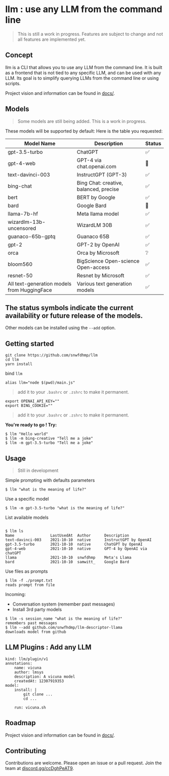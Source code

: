 # llm : use any LLM from the command line

> This is still a work in progress. Features are subject to change and not all features are implemented yet.

## Concept

llm is a CLI that allows you to use any LLM from the command line.
It is built as a frontend that is not tied to any specific LLM, and can be used with any LLM.
Its goal is to simplify querying LLMs from the command line or using scripts.

Project vision and information can be found in [docs/](docs/).

## Models

> Some models are still being added. This is a work in progress.

These models will be supported by default:
Here is the table you requested:

| Model Name                   | Description                                     | Status |
|------------------------------|-------------------------------------------------|--------|
| gpt-3.5-turbo                | ChatGPT                                         | ✅      |
| gpt-4-web                    | GPT-4 via chat.openai.com                       | 🔄      |
| text-davinci-003             | InstructGPT (GPT-3)                             | ✅      |
| bing-chat                    | Bing Chat: creative, balanced, precise          | ✅      |
| bert                         | BERT by Google                                  | ✅      |
| bard                         | Google Bard                                     | 🔄      |
| llama-7b-hf                  | Meta llama model                                | ✅      |
| wizardlm-13b-uncensored      | WizardLM 30B                                    | ✅      |
| guanaco-65b-gptq             | Guanaco 65B                                     | ✅      |
| gpt-2                        | GPT-2 by OpenAI                                 | ✅      |
| orca                         | Orca by Microsoft                               | ❔      |
| bloom560                     | BigScience Open-science Open-access             | ✅      |
| resnet-50                    | Resnet by Microsoft                             | ✅      |
| All text-generation models from HuggingFace | Various text generation models | ✅      |

The status symbols indicate the current availability or future release of the models.
- 

Other models can be installed using the `--add` option.

## Getting started

```
git clone https://github.com/snwfdhmp/llm
cd llm
yarn install
```

bind `llm` 

```
alias llm="node $(pwd)/main.js"
```

> add it to your `.bashrc` or `.zshrc` to make it permanent.

```
export OPENAI_API_KEY=""
export BING_COOKIE=""
```

> add it to your `.bashrc` or `.zshrc` to make it permanent.

**You're ready to go ! Try:**

```
$ llm "Hello world"
$ llm -m bing-creative "Tell me a joke"
$ llm -m gpt-3.5-turbo "Tell me a joke"
```

## Usage

> Still in development

Simple prompting with defaults parameters

```
$ llm "what is the meaning of life?"
```

Use a specific model

```
$ llm -m gpt-3.5-turbo "what is the meaning of life?"
```

List available models

```

$ llm ls
Name				LastUsedAt	Author 		Description
text-davinci-003	2021-10-10 	native 		InstructGPT by OpenAI
gpt-3.5-turbo   	2021-10-10 	native 		ChatGPT by OpenAI
gpt-4-web          	2021-10-10 	native 		GPT-4 by OpenAI via chatGPT
llama   			2021-10-10 	snwfdhmp	Meta's Llama
bard       			2021-10-10 	samwitt_	Google Bard
```

Use files as prompts

```
$ llm -f ./prompt.txt
reads prompt from file
```

Incoming:

- Conversation system (remember past messages)
- Install 3rd party models

```
$ llm -s session_name "what is the meaning of life?"
remembers past messages
$ llm --add github.com/snwfhdmp/llm-descriptor-llama
downloads model from github
```

## LLM Plugins : Add any LLM

```
kind: llm/plugin/v1
annotations:
    name: vicuna
    author: lmsys
    description: A vicuna model
    createdAt: 12307919353
model:
    install: |
        git clone ...
        cd ...

    run: vicuna.sh
```

## Roadmap

Project vision and information can be found in [docs/](docs/).

## Contributing

Contributions are welcome. Please open an issue or a pull request.
Join the team at [discord.gg/ccDghPeAT9](https://discord.gg/ccDghPeAT9).
